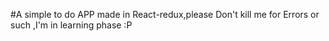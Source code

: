 #A simple to do APP made in React-redux,please Don't kill me for Errors or such ,I'm in learning phase :P